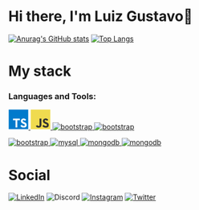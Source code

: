 # Hi there, I'm Luiz Gustavo👋

[![Anurag's GitHub stats](https://github-readme-stats.vercel.app/api?username=Zendered&show_icons=true&theme=midnight-purple)](https://github.com/anuraghazra/github-readme-stats)
[![Top Langs](https://github-readme-stats.vercel.app/api/top-langs/?username=Zendered&layout=compact&hide=ejs,css&theme=midnight-purple)](https://github.com/anuraghazra/github-readme-stats)

# My stack

<h3 align="left">Languages and Tools: </h3
<p align="left">
  <a href="https://www.typescriptlang.org/" target="_blank"> <img src="https://raw.githubusercontent.com/devicons/devicon/master/icons/typescript/typescript-original.svg" alt="typescript" width="40" height="40"/> </a>
  <a href="https://developer.mozilla.org/en-US/docs/Web/JavaScript" target="_blank"> <img src="https://raw.githubusercontent.com/devicons/devicon/master/icons/javascript/javascript-original.svg" alt="javascript" width="40" height="40"/> </a>	
  <a href="https://nodejs.org/" target="_blank"> <img src="https://cdn.jsdelivr.net/gh/devicons/devicon/icons/nodejs/nodejs-plain.svg" alt="bootstrap" width="40" height="40"/> </a> 
  <a href="http://expressjs.com/pt-br/" target="_blank"> <img src="https://cdn.jsdelivr.net/gh/devicons/devicon/icons/express/express-original.svg" alt="bootstrap" width="40" height="40"/> </a>
  
  <a href="http://expressjs.com/pt-br/" target="_blank"> <img src="https://cdn.jsdelivr.net/gh/devicons/devicon/icons/jest/jest-plain.svg" alt="bootstrap" width="40" height="40"/> </a>
<a href="https://dev.mysql.com/" target="_blank"> <img src="https://cdn.jsdelivr.net/gh/devicons/devicon/icons/mysql/mysql-original.svg" alt="mysql" width="40" height="40"/> </a>
<a href="https://www.mongodb.com/" target="_blank"> <img src="https://cdn.jsdelivr.net/gh/devicons/devicon/icons/mongodb/mongodb-original-wordmark.svg" alt="mongodb" width="40" height="40"/> </a>
<a href="https://www.docker.com/" target="_blank"> <img src="https://cdn.jsdelivr.net/gh/devicons/devicon/icons/docker/docker-original-wordmark.svg" alt="mongodb" width="40" height="40"/> </a>
</p>


<!-- 
![JavaScript](https://img.shields.io/badge/javascript-%23323330.svg?style=for-the-badge&logo=javascript&logoColor=%23F7DF1E)
![NodeJS](https://img.shields.io/badge/node.js-6DA55F?style=for-the-badge&logo=node.js&logoColor=white)
![Express.js](https://img.shields.io/badge/express.js-%23404d59.svg?style=for-the-badge&logo=express&logoColor=%2361DAFB)
![TypeScript](https://img.shields.io/badge/typescript-%23007ACC.svg?style=for-the-badge&logo=typescript&logoColor=white)

![Prisma](https://img.shields.io/badge/Prisma-3982CE?style=for-the-badge&logo=Prisma&logoColor=white)
![MySQL](https://img.shields.io/badge/mysql-%2300f.svg?style=for-the-badge&logo=mysql&logoColor=white)

[![Docker](https://img.shields.io/badge/docker-%230db7ed.svg?style=for-the-badge&logo=docker&logoColor=white)](https://www.docker.com)
[![Jest](https://img.shields.io/badge/-jest-%23C21325?style=for-the-badge&logo=jest&logoColor=white)](https://jestjs.io)
 -->

# Social

[![LinkedIn](https://img.shields.io/badge/linkedin-%230077B5.svg?style=for-the-badge&logo=linkedin&logoColor=white)](https://www.linkedin.com/in/luiz-gustavo-zndev)
![Discord](https://img.shields.io/badge/zendered%236038-%237289DA.svg?style=for-the-badge&logo=discord&logoColor=white)
[![Instagram](https://img.shields.io/badge/luizgustavo0_0-%23E4405F.svg?style=for-the-badge&logo=Instagram&logoColor=white)](https://www.instagram.com/luizgustavo0_0)
[![Twitter](https://img.shields.io/badge/@luizzndev-%231DA1F2.svg?style=for-the-badge&logo=Twitter&logoColor=white)](https://twitter.com/luizzndev)







<!-- [![Linkedin](https://img.shields.io/badge/-Linkedin-060606?style=flat&labelColor=0D0D0D&logo=Linkedin&Color=white)](https://www.linkedin.com/in/luiz-gustavo-zndev)  [![Instagram](https://img.shields.io/badge/-Instagram-060606?style=flat&labelColor=0D0D0D&logo=Instagram&Color=white)](https://www.instagram.com/luizgustavo0_0/)


#
<h3 align="left">Languages and Tools: </h3
<p align="left">
  <a href="https://nodejs.org/" target="_blank"> <img src="https://raw.githubusercontent.com/devicons/devicon/master/icons/nodejs/nodejs-plain-wordmark.svg" alt="bootstrap" width="40" height="40"/> </a> 
  <a href="https://www.typescriptlang.org/" target="_blank"> <img src="https://raw.githubusercontent.com/devicons/devicon/master/icons/typescript/typescript-original.svg" alt="typescript" width="40" height="40"/> </a>
  <a href="https://dev.mysql.com/" target="_blank"> <img src="https://raw.githubusercontent.com/devicons/devicon/master/icons/mysql/mysql-original-wordmark.svg" alt="mysql" width="40" height="40"/> </a>
  <a href="https://www.mongodb.com/" target="_blank"> <img src="https://raw.githubusercontent.com/devicons/devicon/master/icons/mongodb/mongodb-original-wordmark.svg" alt="mongodb" width="40" height="40"/> </a>
<a href="https://developer.mozilla.org/en-US/docs/Web/JavaScript" target="_blank"> <img src="https://raw.githubusercontent.com/devicons/devicon/master/icons/javascript/javascript-original.svg" alt="javascript" width="40" height="40"/> </a>	
</p> -->
